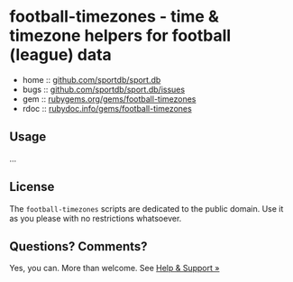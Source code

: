 #  football-timezones - time & timezone helpers for football (league) data


* home  :: [github.com/sportdb/sport.db](https://github.com/sportdb/sport.db)
* bugs  :: [github.com/sportdb/sport.db/issues](https://github.com/sportdb/sport.db/issues)
* gem   :: [rubygems.org/gems/football-timezones](https://rubygems.org/gems/football-timezones)
* rdoc  :: [rubydoc.info/gems/football-timezones](http://rubydoc.info/gems/football-timezones)



## Usage

...


## License

The `football-timezones` scripts are dedicated to the public domain.
Use it as you please with no restrictions whatsoever.


## Questions? Comments?

Yes, you can. More than welcome.
See [Help & Support »](https://github.com/openfootball/help)
